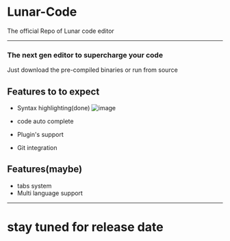 # Lunar-Code
The official Repo of Lunar code editor
___
### The next gen editor to supercharge your code

Just download the pre-compiled binaries or run from source

## Features to to expect

* Syntax highlighting(done)
![image](https://user-images.githubusercontent.com/95881676/168418891-72a3222c-1a04-4569-92a4-6e0a3f62b480.png)


* code auto complete

* Plugin's support

* Git integration

## Features(maybe)

* tabs system 
* Multi language support
___
# stay tuned for release date
